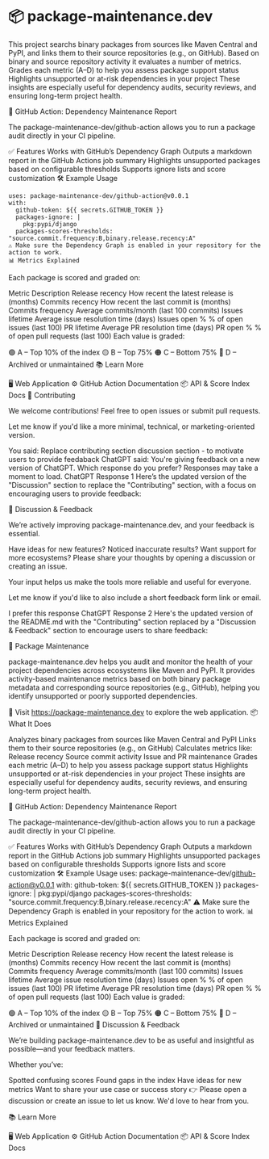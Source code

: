 # 📦 package-maintenance.dev

This project searchs binary packages from sources like Maven Central and PyPI, and links them to their source repositories (e.g., on GitHub).
Based on binary and source repository activity it evaluates a number of metrics. Grades each metric (A–D) to help you assess package support status
Highlights unsupported or at-risk dependencies in your project
These insights are especially useful for dependency audits, security reviews, and ensuring long-term project health.

🚀 GitHub Action: Dependency Maintenance Report

The package-maintenance-dev/github-action allows you to run a package audit directly in your CI pipeline.

✅ Features
Works with GitHub’s Dependency Graph
Outputs a markdown report in the GitHub Actions job summary
Highlights unsupported packages based on configurable thresholds
Supports ignore lists and score customization
🛠 Example Usage
```
uses: package-maintenance-dev/github-action@v0.0.1
with:
  github-token: ${{ secrets.GITHUB_TOKEN }}
  packages-ignore: |
    pkg:pypi/django
  packages-scores-thresholds: "source.commit.frequency:B,binary.release.recency:A"
⚠️ Make sure the Dependency Graph is enabled in your repository for the action to work.
📊 Metrics Explained
```
Each package is scored and graded on:

Metric	Description
Release recency	How recent the latest release is (months)
Commits recency	How recent the last commit is (months)
Commits frequency	Average commits/month (last 100 commits)
Issues lifetime	Average issue resolution time (days)
Issues open %	% of open issues (last 100)
PR lifetime	Average PR resolution time (days)
PR open %	% of open pull requests (last 100)
Each value is graded:

🟢 A – Top 10% of the index
🟡 B – Top 75%
🟠 C – Bottom 75%
🔴 D – Archived or unmaintained
📚 Learn More

🖥️ Web Application
⚙️ GitHub Action Documentation
📦 API & Score Index Docs
🤝 Contributing

We welcome contributions! Feel free to open issues or submit pull requests.

Let me know if you'd like a more minimal, technical, or marketing-oriented version.

You said:
Replace contributing section discussion section - to motivate users to provide feedaback
ChatGPT said:
You're giving feedback on a new version of ChatGPT.
Which response do you prefer? Responses may take a moment to load.
ChatGPT
Response 1
Here’s the updated version of the "Discussion" section to replace the "Contributing" section, with a focus on encouraging users to provide feedback:

💬 Discussion & Feedback

We’re actively improving package-maintenance.dev, and your feedback is essential.

Have ideas for new features? Noticed inaccurate results? Want support for more ecosystems?
Please share your thoughts by opening a discussion or creating an issue.

Your input helps us make the tools more reliable and useful for everyone.

Let me know if you'd like to also include a short feedback form link or email.


I prefer this response
ChatGPT
Response 2
Here's the updated version of the README.md with the "Contributing" section replaced by a "Discussion & Feedback" section to encourage users to share feedback:

🧰 Package Maintenance

package-maintenance.dev helps you audit and monitor the health of your project dependencies across ecosystems like Maven and PyPI. It provides activity-based maintenance metrics based on both binary package metadata and corresponding source repositories (e.g., GitHub), helping you identify unsupported or poorly supported dependencies.

🔎 Visit https://package-maintenance.dev to explore the web application.
📦 What It Does

Analyzes binary packages from sources like Maven Central and PyPI
Links them to their source repositories (e.g., on GitHub)
Calculates metrics like:
Release recency
Source commit activity
Issue and PR maintenance
Grades each metric (A–D) to help you assess package support status
Highlights unsupported or at-risk dependencies in your project
These insights are especially useful for dependency audits, security reviews, and ensuring long-term project health.

🚀 GitHub Action: Dependency Maintenance Report

The package-maintenance-dev/github-action allows you to run a package audit directly in your CI pipeline.

✅ Features
Works with GitHub’s Dependency Graph
Outputs a markdown report in the GitHub Actions job summary
Highlights unsupported packages based on configurable thresholds
Supports ignore lists and score customization
🛠 Example Usage
uses: package-maintenance-dev/github-action@v0.0.1
with:
  github-token: ${{ secrets.GITHUB_TOKEN }}
  packages-ignore: |
    pkg:pypi/django
  packages-scores-thresholds: "source.commit.frequency:B,binary.release.recency:A"
⚠️ Make sure the Dependency Graph is enabled in your repository for the action to work.
📊 Metrics Explained

Each package is scored and graded on:

Metric	Description
Release recency	How recent the latest release is (months)
Commits recency	How recent the last commit is (months)
Commits frequency	Average commits/month (last 100 commits)
Issues lifetime	Average issue resolution time (days)
Issues open %	% of open issues (last 100)
PR lifetime	Average PR resolution time (days)
PR open %	% of open pull requests (last 100)
Each value is graded:

🟢 A – Top 10% of the index
🟡 B – Top 75%
🟠 C – Bottom 75%
🔴 D – Archived or unmaintained
💬 Discussion & Feedback

We’re building package-maintenance.dev to be as useful and insightful as possible—and your feedback matters.

Whether you’ve:

Spotted confusing scores
Found gaps in the index
Have ideas for new metrics
Want to share your use case or success story
👉 Please open a discussion or create an issue to let us know. We'd love to hear from you.

📚 Learn More

🖥️ Web Application
⚙️ GitHub Action Documentation
📦 API & Score Index Docs
